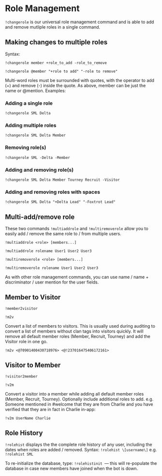 # Role Management

`!changerole` is our universal role management command and is able to add and remove mutliple roles in a single command.

## Making changes to multiple roles

Syntax:

`!changerole member +role_to_add -role_to_remove`

`!changerole @member "+role to add" "-role to remove"`

Multi-word roles must be surrounded with quotes, with the operator to add (+) and remove (-) inside the quote. As above, member can be just the name or @mention. Examples:

### Adding a single role

`!changerole SML Delta`

### Adding multiple roles

`!changerole SML Delta Member`

### Removing role(s)

`!changerole SML -Delta -Member`

### Adding and removing role(s)

`!changerole SML Delta Member Tourney Recruit -Visitor`

### Adding and removing roles with spaces

`!changerole SML Delta "+Delta Lead" "-Foxtrot Lead"`


## Multi-add/remove role

These two commands `!multiaddrole` and `!multiremoverole` allow you to easily add / remove the same role to / from multiple users.

`!multiaddrole <role> [members...]`

`!multiaddrole rolename User1 User2 User3`

`!multiremoverole <role> [members...]`

`!multiremoverole rolename User1 User2 User3`

As with other role management commands, you can use name / name + discriminator / user mention for the user fields.

## Member to Visitor

`!member2visitor`

`!m2v`

Convert a list of members to visitors. This is usually used during auditing to convert a list of members without clan tags into visitors quickly. It will remove all default member roles (Member, Recruit, Tourney) and add the Visitor role in one go.

`!m2v <@70901400430718976> <@!237016475406172161>`

## Visitor to Member

`!visitor2member`

`!v2m`

Convert a visitor into a member while adding all default member roles (Member, Recruit, Tourney). Optionally include additional roles to add. e.g. Someone mentioned in #welcome that they are from Charlie and you have verified that they are in fact in Charlie in-app:

`!v2m UserName Charlie`



## Role History

`!rolehist` displays the the complete role history of any user, including the dates when roles are added / removed. Syntax: `!rolehist \[username\]` e.g. `!rolehist SML`

To re-initialize the database, type: `!rolehistinit `— this will re-populate the database in case new members have joined when the bot is down.
